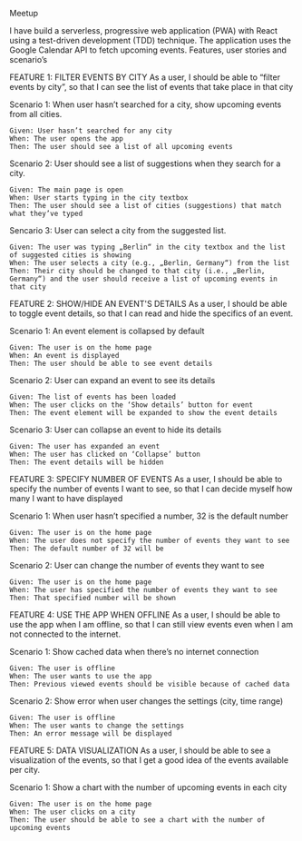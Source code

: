 Meetup

I have build a serverless, progressive web application (PWA) with React using a test-driven development (TDD) technique. The application uses the Google Calendar API to fetch upcoming events.
Features, user stories and scenario’s

FEATURE 1: FILTER EVENTS BY CITY As a user, I should be able to “filter events by city”, so that I can see the list of events that take place in that city

Scenario 1: When user hasn’t searched for a city, show upcoming events from all cities.

    Given: User hasn’t searched for any city
    When: The user opens the app
    Then: The user should see a list of all upcoming events

Scenario 2: User should see a list of suggestions when they search for a city.

    Given: The main page is open
    When: User starts typing in the city textbox
    Then: The user should see a list of cities (suggestions) that match what they’ve typed

Sencario 3: User can select a city from the suggested list.

    Given: The user was typing „Berlin“ in the city textbox and the list of suggested cities is showing
    When: The user selects a city (e.g., „Berlin, Germany“) from the list
    Then: Their city should be changed to that city (i.e., „Berlin, Germany“) and the user should receive a list of upcoming events in that city

FEATURE 2: SHOW/HIDE AN EVENT'S DETAILS As a user, I should be able to toggle event details, so that I can read and hide the specifics of an event.

Scenario 1: An event element is collapsed by default

    Given: The user is on the home page
    When: An event is displayed
    Then: The user should be able to see event details

Scenario 2: User can expand an event to see its details

    Given: The list of events has been loaded
    When: The user clicks on the ‘Show details’ button for event
    Then: The event element will be expanded to show the event details

Scenario 3: User can collapse an event to hide its details

    Given: The user has expanded an event
    When: The user has clicked on ‘Collapse’ button
    Then: The event details will be hidden

FEATURE 3: SPECIFY NUMBER OF EVENTS As a user, I should be able to specify the number of events I want to see, so that I can decide myself how many I want to have displayed

Scenario 1: When user hasn’t specified a number, 32 is the default number

    Given: The user is on the home page
    When: The user does not specify the number of events they want to see
    Then: The default number of 32 will be

Scenario 2: User can change the number of events they want to see

    Given: The user is on the home page
    When: The user has specified the number of events they want to see
    Then: That specified number will be shown

FEATURE 4: USE THE APP WHEN OFFLINE As a user, I should be able to use the app when I am offline, so that I can still view events even when I am not connected to the internet.

Scenario 1: Show cached data when there’s no internet connection

    Given: The user is offline
    When: The user wants to use the app
    Then: Previous viewed events should be visible because of cached data

Scenario 2: Show error when user changes the settings (city, time range)

    Given: The user is offline
    When: The user wants to change the settings
    Then: An error message will be displayed

FEATURE 5: DATA VISUALIZATION As a user, I should be able to see a visualization of the events, so that I get a good idea of the events available per city.

Scenario 1: Show a chart with the number of upcoming events in each city

    Given: The user is on the home page
    When: The user clicks on a city
    Then: The user should be able to see a chart with the number of upcoming events

